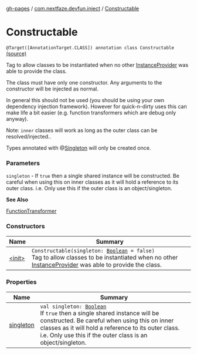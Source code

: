 [gh-pages](../../index.md) / [com.nextfaze.devfun.inject](../index.md) / [Constructable](./index.md)

# Constructable

`@Target([AnnotationTarget.CLASS]) annotation class Constructable` [(source)](https://github.com/NextFaze/dev-fun/tree/master/devfun-annotations/src/main/java/com/nextfaze/devfun/inject/InstanceProvider.kt#L187)

Tag to allow classes to be instantiated when no other [InstanceProvider](../-instance-provider/index.md) was able to provide the class.

The class must have only one constructor. Any arguments to the constructor will be injected as normal.

In general this should not be used (you should be using your own dependency injection framework).
However for quick-n-dirty uses this can make life a bit easier (e.g. function transformers which are debug only anyway).

Note: `inner` classes will work as long as the outer class can be resolved/injected..

Types annotated with @[Singleton](#) will only be created once.

### Parameters

`singleton` - If `true` then a single shared instance will be constructed.
Be careful when using this on inner classes as it will hold a reference to its outer class.
i.e. Only use this if the outer class is an object/singleton.

**See Also**

[FunctionTransformer](../../com.nextfaze.devfun.function/-function-transformer/index.md)

### Constructors

| Name | Summary |
|---|---|
| [&lt;init&gt;](-init-.md) | `Constructable(singleton: `[`Boolean`](https://kotlinlang.org/api/latest/jvm/stdlib/kotlin/-boolean/index.html)` = false)`<br>Tag to allow classes to be instantiated when no other [InstanceProvider](../-instance-provider/index.md) was able to provide the class. |

### Properties

| Name | Summary |
|---|---|
| [singleton](singleton.md) | `val singleton: `[`Boolean`](https://kotlinlang.org/api/latest/jvm/stdlib/kotlin/-boolean/index.html)<br>If `true` then a single shared instance will be constructed. Be careful when using this on inner classes as it will hold a reference to its outer class. i.e. Only use this if the outer class is an object/singleton. |
